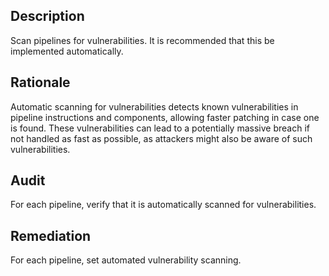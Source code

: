 ## Description

Scan pipelines for vulnerabilities. It is recommended that this be implemented automatically.

## Rationale

Automatic scanning for vulnerabilities detects known vulnerabilities in pipeline instructions and components, allowing faster patching in case one is found. These vulnerabilities can lead to a potentially massive breach if not handled as fast as possible, as attackers might also be aware of such vulnerabilities.

## Audit

For each pipeline, verify that it is automatically scanned for vulnerabilities.

## Remediation

For each pipeline, set automated vulnerability scanning.
